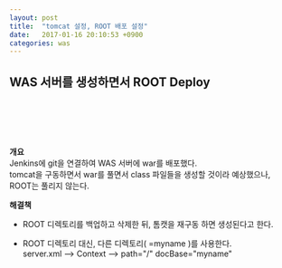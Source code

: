 ```yaml
---
layout: post
title:  "tomcat 설정, ROOT 배포 설정"
date:   2017-01-16 20:10:53 +0900
categories: was
---
```



## WAS 서버를 생성하면서 ROOT Deploy

<br>
<br>
<br>
<br>

**개요**  
Jenkins에 git을 연결하여 WAS 서버에 war를 배포했다.  
tomcat을 구동하면서 war를 풀면서 class 파일들을 생성할 것이라 예상했으나,  
ROOT는 풀리지 않는다.  

**해결책**
* ROOT 디렉토리를 백업하고 삭제한 뒤, 톰캣을 재구동 하면 생성된다고 한다.

* ROOT 디렉토리 대신, 다른 디렉토리( =myname )를 사용한다.  
  server.xml --> Context --> path="/" docBase="myname"  
   
